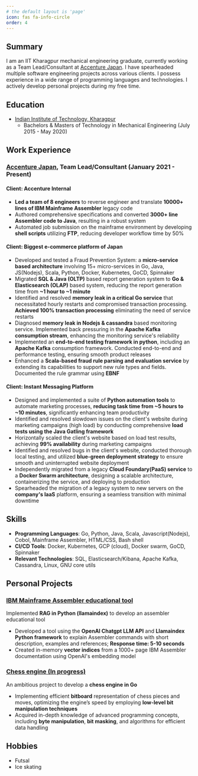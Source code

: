 ```yaml
---
# the default layout is 'page'
icon: fas fa-info-circle
order: 4
---
```

## Summary

I am an IIT Kharagpur mechanical engineering graduate, currently working as a Team Lead/Consultant at [Accenture Japan](https://www.accenture.com/jp-ja). I have spearheaded multiple software engineering projects across various clients. I possess experience in a wide range of programming languages and technologies. I actively develop personal projects during my free time.

## Education

- [Indian Institute of Technology, Kharagpur](https://www.iitkgp.ac.in/)
  - Bachelors & Masters of Technology in Mechanical Engineering (July 2015 - May 2020)

## Work Experience

### [Accenture Japan](https://www.accenture.com/jp-ja), Team Lead/Consultant (January 2021 - Present)

#### Client: Accenture Internal

- **Led a team of 8 engineers** to reverse engineer and translate **10000+ lines of IBM Mainframe Assembler** legacy code
- Authored comprehensive specifications and converted **3000+ line Assembler code to Java**, resulting in a robust system
- Automated job submission on the mainframe environment by developing **shell scripts** utilizing **FTP**, reducing developer workflow time by 50%

#### Client: Biggest e-commerce platform of Japan

- Developed and tested a Fraud Prevention System: a **micro-service based architecture** involving 15+ micro-services in Go, Java, JS(Nodejs), Scala, Python, Docker, Kubernetes, GoCD, Spinnaker
- Migrated **SQL & Java (OLTP)** based report generation system to **Go & Elasticsearch (OLAP)** based system, reducing the report generation time from **~1 hour to ~1 minute**
- Identified and resolved **memory leak in a critical Go service** that necessitated hourly restarts and compromised transaction processing. **Achieved 100% transaction processing** eliminating the need of service restarts
- Diagnosed **memory leak in Nodejs & cassandra** based monitoring service. Implemented back pressuring in the **Apache Kafka consumption stream**, enhancing the monitoring service's reliability
- Implemented an **end-to-end testing framework in python**, including an **Apache Kafka** consumption framework. Conducted end-to-end and performance testing, ensuring smooth product releases
- Enhanced a **Scala-based fraud rule parsing and evaluation service** by extending its capabilities to support new rule types and fields. Documented the rule grammar using **EBNF**

#### Client: Instant Messaging Platform

- Designed and implemented a suite of **Python automation tools** to automate marketing processes, **reducing task time from ~5 hours to ~10 minutes**, significantly enhancing team productivity
- Identified and resolved slowdown issues on the client's website during marketing campaigns (high load) by conducting comprehensive **load tests using the Java Gatling framework**
- Horizontally scaled the client's website based on load test results, achieving **99% availability** during marketing campaigns
- Identified and resolved bugs in the client's website, conducted thorough local testing, and utilized **blue-green deployment strategy** to ensure smooth and uninterrupted website deployment
- Independently migrated from a legacy **Cloud Foundary(PaaS) service** to a **Docker Swarm architecture**, designing a scalable architecture, containerizing the service, and deploying to production
- Spearheaded the migration of a legacy system to new servers on the **company's IaaS** platform, ensuring a seamless transition with minimal downtime

## Skills

- **Programming Languages**: Go, Python, Java, Scala, Javascript(Nodejs), Cobol, Mainframe Assembler, HTML/CSS, Bash shell
- **CI/CD Tools**: Docker, Kubernetes, GCP (cloud), Docker swarm, GoCD, Spinnaker
- **Relevant Technologies**: SQL, Elasticsearch/Kibana, Apache Kafka, Cassandra, Linux, GNU core utils

## Personal Projects

### [IBM Mainframe Assembler educational tool](https://github.com/jaingounchained/kss-rag-demo)

Implemented **RAG in Python (llamaindex)** to develop an assembler educational tool

- Developed a tool using the **OpenAI Chatgpt LLM API** and **Llamaindex Python framework** to explain Assembler commands with short description, examples and references; **Response time: 5-10 seconds**
- Created in-memory **vector indices** from a 1000+ page IBM Assembler documentation using OpenAI's embedding model

### [Chess engine (In progress)](https://github.com/jaingounchained/go-djaingo-unchained)
    
An ambitious project to develop a **chess engine in Go**

- Implementing efficient **bitboard** representation of chess pieces and moves, optimizing the engine’s speed by employing **low-level bit manipulation techniques**
- Acquired in-depth knowledge of advanced programming concepts, including **byte manipulation**, **bit masking**, and algorithms for efficient data handling

## Hobbies

- Futsal
- Ice skating
